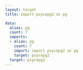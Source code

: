 ```yaml
---
layout: target
title: import psycopg2 as pg

data:
  alias: pg
  count: 7
  imports:
  - alias: pg
    count: 7
    import: import psycopg2 as pg
    target: psycopg2
  target: psycopg2
---
```

